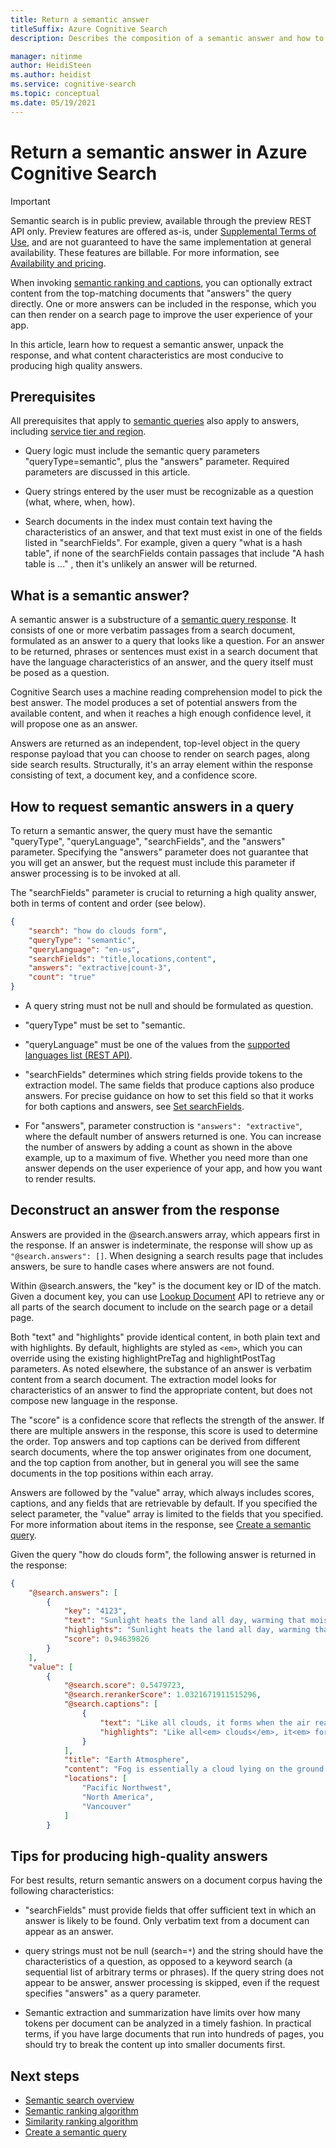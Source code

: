 ```yaml
---
title: Return a semantic answer
titleSuffix: Azure Cognitive Search
description: Describes the composition of a semantic answer and how to obtain answers from a result set.

manager: nitinme
author: HeidiSteen
ms.author: heidist
ms.service: cognitive-search
ms.topic: conceptual
ms.date: 05/19/2021
---
```


# Return a semantic answer in Azure Cognitive Search

> [!IMPORTANT]
> Semantic search is in public preview, available through the preview REST API only. Preview features are offered as-is, under [Supplemental Terms of Use](https://azure.microsoft.com/support/legal/preview-supplemental-terms/), and are not guaranteed to have the same implementation at general availability. These features are billable. For more information, see [Availability and pricing](semantic-search-overview.md#availability-and-pricing).

When invoking [semantic ranking and captions](semantic-how-to-query-request.md), you can optionally extract content from the top-matching documents that "answers" the query directly. One or more answers can be included in the response, which you can then render on a search page to improve the user experience of your app.

In this article, learn how to request a semantic answer, unpack the response, and what content characteristics are most conducive to producing high quality answers.

## Prerequisites

All prerequisites that apply to [semantic queries](semantic-how-to-query-request.md) also apply to answers, including [service tier and region](semantic-search-overview.md#availability-and-pricing).

+ Query logic must include the semantic query parameters "queryType=semantic", plus the "answers" parameter. Required parameters are discussed in this article.

+ Query strings entered by the user must be recognizable as a question (what, where, when, how).

+ Search documents in the index must contain text having the characteristics of an answer, and that text must exist in one of the fields listed in "searchFields". For example, given a query "what is a hash table", if none of the searchFields contain passages that include "A hash table is ..." , then it's unlikely an answer will be returned.

## What is a semantic answer?

A semantic answer is a substructure of a [semantic query response](semantic-how-to-query-request.md). It consists of one or more verbatim passages from a search document, formulated as an answer to a query that looks like a question. For an answer to be returned, phrases or sentences must exist in a search document that have the language characteristics of an answer, and the query itself must be posed as a question.

Cognitive Search uses a machine reading comprehension model to pick the best answer. The model produces a set of potential answers from the available content, and when it reaches a high enough confidence level, it will propose one as an answer.

Answers are returned as an independent, top-level object in the query response payload that you can choose to render on  search pages, along side search results. Structurally, it's an array element within the response consisting of text, a document key, and a confidence score.

<a name="query-params"></a>

## How to request semantic answers in a query

To return a semantic answer, the query must have the semantic "queryType", "queryLanguage", "searchFields", and the "answers" parameter. Specifying the "answers" parameter does not guarantee that you will get an answer, but the request must include this parameter if answer processing is to be invoked at all.

The "searchFields" parameter is crucial to returning a high quality answer, both in terms of content and order (see below). 

```json
{
    "search": "how do clouds form",
    "queryType": "semantic",
    "queryLanguage": "en-us",
    "searchFields": "title,locations,content",
    "answers": "extractive|count-3",
    "count": "true"
}
```

+ A query string must not be null and should be formulated as question.

+ "queryType" must be set to "semantic.

+ "queryLanguage" must be one of the values from the [supported languages list (REST API)](/rest/api/searchservice/preview-api/search-documents#queryLanguage).

+ "searchFields" determines which string fields provide tokens to the extraction model. The same fields that produce captions also produce answers. For precise guidance on how to set this field so that it works for both captions and answers, see [Set searchFields](semantic-how-to-query-request.md#searchfields). 

+ For "answers", parameter construction is `"answers": "extractive"`, where the default number of answers returned is one. You can increase the number of answers by adding a count as shown in the above example, up to a maximum of five.  Whether you need more than one answer depends on the user experience of your app, and how you want to render results.

## Deconstruct an answer from the response

Answers are provided in the @search.answers array, which appears first in the response. If an answer is indeterminate, the response will show up as `"@search.answers": []`. When designing a search results page that includes answers, be sure to handle cases where answers are not found.

Within @search.answers, the "key" is the document key or ID of the match. Given a document key, you can use [Lookup Document](/rest/api/searchservice/lookup-document) API to retrieve any or all parts of the search document to include on the search page or a detail page.

Both "text" and "highlights" provide identical content, in both plain text and with highlights. By default, highlights are styled as `<em>`, which you can override using the existing highlightPreTag and highlightPostTag parameters. As noted elsewhere, the substance of an answer is verbatim content from a search document. The extraction model looks for characteristics of an answer to find the appropriate content, but does not compose new language in the response.

The "score" is a confidence score that reflects the strength of the answer. If there are multiple answers in the response, this score is used to determine the order. Top answers and top captions can be derived from different search documents, where the top answer originates from one document, and the top caption from another, but in general you will see the same documents in the top positions within each array.

Answers are followed by the "value" array, which always includes scores, captions, and any fields that are retrievable by default. If you specified the select parameter, the "value" array is limited to the fields that you specified. For more information about items in the response, see [Create a semantic query](semantic-how-to-query-request.md).

Given the query "how do clouds form", the following answer is returned in the response:

```json
{
    "@search.answers": [
        {
            "key": "4123",
            "text": "Sunlight heats the land all day, warming that moist air and causing it to rise high into the   atmosphere until it cools and condenses into water droplets. Clouds generally form where air is ascending (over land in this case),   but not where it is descending (over the river).",
            "highlights": "Sunlight heats the land all day, warming that moist air and causing it to rise high into the   atmosphere until it cools and condenses into water droplets. Clouds generally form<em> where air is ascending</em> (over land in this case),   but not where it is<em> descending</em> (over the river).",
            "score": 0.94639826
        }
    ],
    "value": [
        {
            "@search.score": 0.5479723,
            "@search.rerankerScore": 1.0321671911515296,
            "@search.captions": [
                {
                    "text": "Like all clouds, it forms when the air reaches its dew point—the temperature at which an air mass is cool enough for its water vapor to condense into liquid droplets. This false-color image shows valley fog, which is common in the Pacific Northwest of North America.",
                    "highlights": "Like all<em> clouds</em>, it<em> forms</em> when the air reaches its dew point—the temperature at    which an air mass is cool enough for its water vapor to condense into liquid droplets. This false-color image shows valley<em> fog</em>, which is common in the Pacific Northwest of North America."
                }
            ],
            "title": "Earth Atmosphere",
            "content": "Fog is essentially a cloud lying on the ground. Like all clouds, it forms when the air reaches its dew point—the temperature at  \n\nwhich an air mass is cool enough for its water vapor to condense into liquid droplets.\n\nThis false-color image shows valley fog, which is common in the Pacific Northwest of North America. On clear winter nights, the \n\nground and overlying air cool off rapidly, especially at high elevations. Cold air is denser than warm air, and it sinks down into the \n\nvalleys. The moist air in the valleys gets chilled to its dew point, and fog forms. If undisturbed by winds, such fog may persist for \n\ndays. The Terra satellite captured this image of foggy valleys northeast of Vancouver in February 2010.\n\n\n",
            "locations": [
                "Pacific Northwest",
                "North America",
                "Vancouver"
            ]
        }
```

## Tips for producing high-quality answers

For best results, return semantic answers on a document corpus having the following characteristics:

+ "searchFields" must provide fields that offer sufficient text in which an answer is likely to be found. Only verbatim text from a document can appear as an answer.

+ query strings must not be null (search=`*`) and the string should have the characteristics of a question, as opposed to a keyword search (a sequential list of arbitrary terms or phrases). If the query string does not appear to be answer, answer processing is skipped, even if the request specifies "answers" as a query parameter.

+ Semantic extraction and summarization have limits over how many tokens per document can be analyzed in a timely fashion. In practical terms, if you have large documents that run into hundreds of pages, you should try to break the content up into smaller documents first.

## Next steps

+ [Semantic search overview](semantic-search-overview.md)
+ [Semantic ranking algorithm](semantic-ranking.md)
+ [Similarity ranking algorithm](index-ranking-similarity.md)
+ [Create a semantic query](semantic-how-to-query-request.md)
